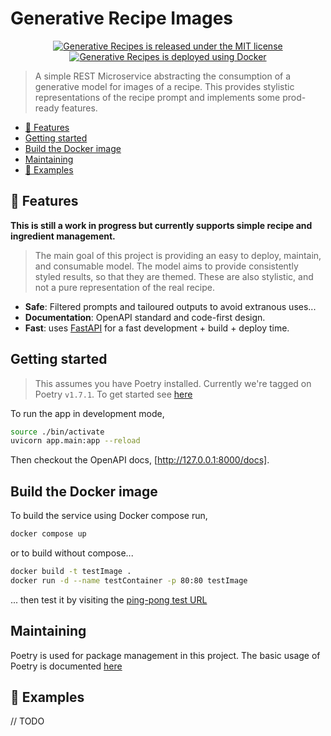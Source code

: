 # Generative Recipe Images

<p align="center">
    <a href="https://github.com/albert118/GenerativeRecipes/blob/master/LICENSE">
        <img src="https://img.shields.io/badge/License-MIT-yellow.svg" alt="Generative Recipes is released under the MIT license" />
    </a>
    <a href="https://github.com/albert118/GenerativeRecipes/blob/master/GenerativeRecipesMicroservice/Dockerfile">
        <img src="https://badges.aleen42.com/src/docker.svg" alt="Generative Recipes is deployed using Docker" />
    </a>
</p>

> A simple REST Microservice abstracting the consumption of a generative model for images of a recipe.
> This provides stylistic representations of the recipe prompt and implements some prod-ready features.

-   [🤖 Features](#-features)
-   [Getting started](#getting-started)
-   [Build the Docker image](#build-the-docker-image)
-   [Maintaining](#maintaining)
-   [👀 Examples](#-examples)

## 🤖 Features

**This is still a work in progress but currently supports simple recipe and ingredient management.**

> The main goal of this project is providing an easy to deploy, maintain, and consumable model.
> The model aims to provide consistently styled results, so that they are themed. These are also stylistic,
> and not a pure representation of the real recipe.

-   **Safe**: Filtered prompts and tailoured outputs to avoid extranous uses...
-   **Documentation**: OpenAPI standard and code-first design.
-   **Fast**: uses [FastAPI](https://fastapi.tiangolo.com/) for a fast development + build + deploy time.

## Getting started

> This assumes you have Poetry installed. Currently we're tagged on Poetry `v1.7.1`. To get started see [here](https://python-poetry.org/docs/)

To run the app in development mode,

```sh
source ./bin/activate
uvicorn app.main:app --reload
```

Then checkout the OpenAPI docs, [http://127.0.0.1:8000/docs].

## Build the Docker image

To build the service using Docker compose run,

```sh
docker compose up
```

or to build without compose...

```sh
docker build -t testImage .
docker run -d --name testContainer -p 80:80 testImage
```

... then test it by visiting the [ping-pong test URL](http://127.0.0.1:8000/test/ping)

## Maintaining

Poetry is used for package management in this project. The basic usage of Poetry is documented [here](https://python-poetry.org/docs/basic-usage/)

## 👀 Examples

// TODO
